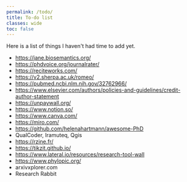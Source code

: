 ```yaml
---
permalink: /todo/
title: To-do list
classes: wide
toc: false
---
```


Here is a list of things I haven't had time to add yet.

- https://jane.biosemantics.org/
- https://phdvoice.org/journalrater/
- https://reciteworks.com/
- https://v2.sherpa.ac.uk/romeo/
- https://pubmed.ncbi.nlm.nih.gov/32762966/
- https://www.elsevier.com/authors/policies-and-guidelines/credit-author-statement
- https://unpaywall.org/
- https://www.notion.so/
- https://www.canva.com/
- https://miro.com/
- https://github.com/helenahartmann/awesome-PhD
- QualCoder, Iramuteq, Qgis
- https://rzine.fr/
- https://tikzit.github.io/
- https://www.lateral.io/resources/research-tool-wall
- https://www.phylopic.org/
- arxivxplorer.com
- Research Rabbit